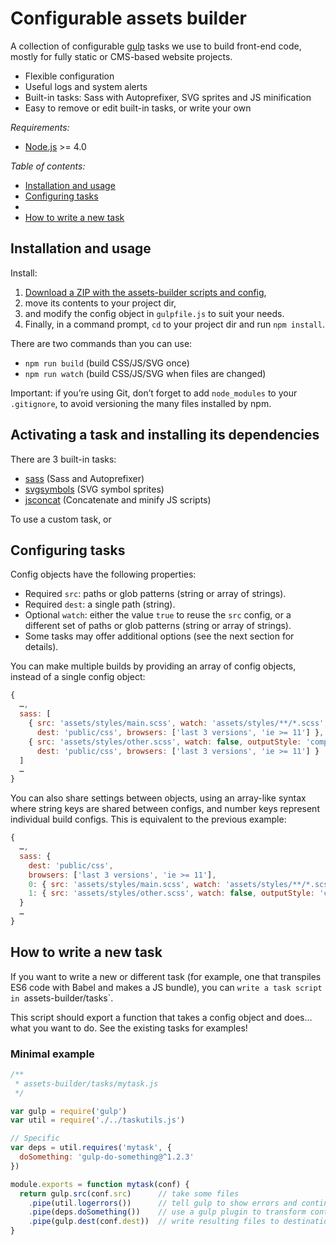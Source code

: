 Configurable assets builder
===========================

A collection of configurable [gulp](http://gulpjs.com/) tasks we use to build front-end code, mostly for fully static or CMS-based website projects.

-   Flexible configuration
-   Useful logs and system alerts
-   Built-in tasks: Sass with Autoprefixer, SVG sprites and JS minification
-   Easy to remove or edit built-in tasks, or write your own

*Requirements:*

-   [Node.js](https://nodejs.org) >= 4.0

*Table of contents:*

-   [Installation and usage](#installation-and-usage)
-   [Configuring tasks](#configuring-tasks)
-   
-   [How to write a new task](#how-to-write-a-new-task)


Installation and usage
----------------------

Install:

1.  [Download a ZIP with the assets-builder scripts and config](https://github.com/gradientz/assets-builder/archive/master.zip),
2.  move its contents to your project dir,
3.  and modify the config object in `gulpfile.js` to suit your needs.
4.  Finally, in a command prompt, `cd` to your project dir and run `npm install`.

There are two commands than you can use:

-   `npm run build` (build CSS/JS/SVG once)
-   `npm run watch` (build CSS/JS/SVG when files are changed)

Important: if you’re using Git, don’t forget to add `node_modules` to your `.gitignore`, to avoid versioning the many files installed by npm.


Activating a task and installing its dependencies
-------------------------------------------------

There are 3 built-in tasks:

- [sass](doc/task-sass.md) (Sass and Autoprefixer)
- [svgsymbols](doc/task-svgsymbols.md) (SVG symbol sprites)
- [jsconcat](doc/task-jsconcat.md) (Concatenate and minify JS scripts)

To use a custom task, or 




Configuring tasks
-----------------

Config objects have the following properties:

-   Required `src`: paths or glob patterns (string or array of strings).
-   Required `dest`: a single path (string).
-   Optional `watch`: either the value `true` to reuse the `src` config, or a different set of paths or glob patterns (string or array of strings).
-   Some tasks may offer additional options (see the next section for details).

You can make multiple builds by providing an array of config objects, instead of a single config object:

```js
{
  …,
  sass: [
    { src: 'assets/styles/main.scss', watch: 'assets/styles/**/*.scss',
      dest: 'public/css', browsers: ['last 3 versions', 'ie >= 11'] },
    { src: 'assets/styles/other.scss', watch: false, outputStyle: 'compact',
      dest: 'public/css', browsers: ['last 3 versions', 'ie >= 11'] }
  ]
  …
}
```

You can also share settings between objects, using an array-like syntax where string keys are shared between configs, and number keys represent individual build configs. This is equivalent to the previous example:

```js
{
  …,
  sass: {
    dest: 'public/css',
    browsers: ['last 3 versions', 'ie >= 11'],
    0: { src: 'assets/styles/main.scss', watch: 'assets/styles/**/*.scss' },
    1: { src: 'assets/styles/other.scss', watch: false, outputStyle: 'compact' }
  }
  …
}
```

How to write a new task
-----------------------

If you want to write a new or different task (for example, one that transpiles ES6 code with Babel and makes a JS bundle), you can `write a task script in `assets-builder/tasks`.

This script should export a function that takes a config object and does… what you want to do. See the existing tasks for examples!

### Minimal example

```js
/**
 * assets-builder/tasks/mytask.js 
 */

var gulp = require('gulp')
var util = require('./../taskutils.js')

// Specific
var deps = util.requires('mytask', {
  doSomething: 'gulp-do-something@^1.2.3'
})

module.exports = function mytask(conf) {
  return gulp.src(conf.src)      // take some files
    .pipe(util.logerrors())      // tell gulp to show errors and continue
    .pipe(deps.doSomething())    // use a gulp plugin to transform content
    .pipe(gulp.dest(conf.dest))  // write resulting files to destination
}
```
